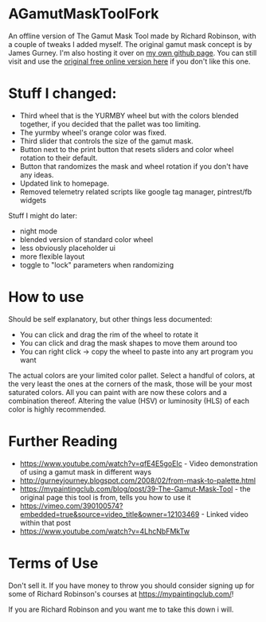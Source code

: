 # AGamutMaskToolFork

An offline version of The Gamut Mask Tool made by Richard Robinson, with a couple of tweaks I added myself. The original gamut mask concept is by James Gurney. I'm also hosting it over on [my own github page](https://wreckstation.github.io/AGamutMaskToolFork/The%20Gamut%20Mask%20-%20FREE%20Interactive%20color%20harmony%20tool%20for%20painters.html). You can still visit and use the [original free online version here](https://mypaintingclub.com/blog/post/39-The-Gamut-Mask-Tool) if you don't like this one.

# Stuff I changed:
* Third wheel that is the YURMBY wheel but with the colors blended together, if you decided that the pallet was too limiting.
* The yurmby wheel's orange color was fixed.
* Third slider that controls the size of the gamut mask.
* Button next to the print button that resets sliders and color wheel rotation to their default.
* Button that randomizes the mask and wheel rotation if you don't have any ideas.
* Updated link to homepage.
* Removed telemetry related scripts like google tag manager, pintrest/fb widgets

Stuff I might do later:
* night mode
* blended version of standard color wheel
* less obviously placeholder ui
* more flexible layout
* toggle to "lock" parameters when randomizing

# How to use
Should be self explanatory, but other things less documented:
* You can click and drag the rim of the wheel to rotate it
* You can click and drag the mask shapes to move them around too
* You can right click -> copy the wheel to paste into any art program you want

The actual colors are your limited color pallet. Select a handful of colors, at the very least the ones at the corners of the mask, those will be your most saturated colors. All you can paint with are now these colors and a combination thereof. Altering the value (HSV) or luminosity (HLS) of each color is highly recommended.

# Further Reading

* https://www.youtube.com/watch?v=qfE4E5goEIc - Video demonstration of using a gamut mask in different ways 
* http://gurneyjourney.blogspot.com/2008/02/from-mask-to-palette.html
* https://mypaintingclub.com/blog/post/39-The-Gamut-Mask-Tool - the original page this tool is from, tells you how to use it
* https://vimeo.com/390100574?embedded=true&source=video_title&owner=12103469 - Linked video within that post
* https://www.youtube.com/watch?v=4LhcNbFMkTw

# Terms of Use
Don't sell it. If you have money to throw you should consider signing up for some of Richard Robinson's courses at https://mypaintingclub.com/!

If you are Richard Robinson and you want me to take this down i will.
